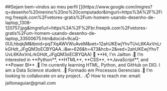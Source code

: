 <!--cabeçalho--!>

##Sejam bem-vindos ao meu perfil

[](https://www.google.com/imgres?q=desenho%20menino%20no%20computador&imgurl=https%3A%2F%2Fimg.freepik.com%2Fvetores-gratis%2Fum-homem-usando-desenho-de-laptop_1308-120757.jpg&imgrefurl=https%3A%2F%2Fbr.freepik.com%2Fvetores-gratis%2Fum-homem-usando-desenho-de-laptop_33500675.htm&docid=9caQ-0ULhbqkjM&tbnid=pqTXqAWVWuAveM&vet=12ahUKEwjYhvTUvL6KAxVnLrkGHdt_JFgQM3oECBYQAA..i&w=626&h=473&hcb=2&ved=2ahUKEwjYhvTUvL6KAxVnLrkGHdt_JFgQM3oECBYQAA)


👋 **Hi, I'm Jailton

.👀 I’m interested in **Python**, **HTML**, **CSS**, **JavaScript**, and **Power BI**

.🌱 I’m currently learning HTML, Python, and GitHub on DIO. I am a Data Science student.

.🌱 Formado em Processos Gerenciais

.💞️ I’m looking to collaborate on any project..

.📫 How to reach me: email: jailtonaguiar@gmail.com


<!---
JAENED13/JAENED13 is a ✨ special ✨ repository because its `README.md` (this file) appears on your GitHub profile.
You can click the Preview link to take a look at your changes.
--->
